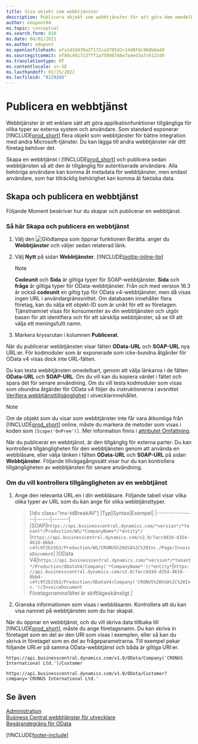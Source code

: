 ```yaml
---
title: Visa objekt som webbtjänster
description: Publicera objekt som webbtjänster för att göra dem omedelbart tillgängliga för din Business Central-lösning.
author: edupont04
ms.topic: conceptual
ms.search.form: 810
ms.date: 04/01/2021
ms.author: edupont
ms.openlocfilehash: efa143d439a2f172ca3705d2c14d0fdc968b6a40
ms.sourcegitcommit: ef80c461713fff1a75998766e7a4ed3a7c6121d0
ms.translationtype: HT
ms.contentlocale: sv-SE
ms.lasthandoff: 02/15/2022
ms.locfileid: "8129265"
---
```

# <a name="publish-a-web-service"></a>Publicera en webbtjänst

Webbtjänster är ett enklare sätt att göra applikationfunktioner tillgängliga för olika typer av externa system och användare. Som standard exponerar [!INCLUDE[prod_short](includes/prod_short.md)] flera objekt som webbtjänster för bättre integration med andra Microsoft-tjänster. Du kan lägga till andra webbtjänster när ditt företag behöver det.  

Skapa en webbtjänst i [!INCLUDE[prod_short](includes/prod_short.md)] och publicera sedan webbtjänsten så att den är tillgänglig för autentiserade användare. Alla behöriga användare kan komma åt metadata för webbtjänster, men endast användare, som har tillräcklig behörighet kan komma åt faktiska data.  

## <a name="creating-and-publishing-a-web-service"></a>Skapa och publicera en webbtjänst

Följande Moment beskriver hur du skapar och publicerar en webbtjänst.  

### <a name="to-create-and-publish-a-web-service"></a>Så här Skapa och publicera en webbtjänst  

1. Välj den ![Glödlampa som öppnar funktionen Berätta.](media/ui-search/search_small.png "Berätta vad du vill göra") anger du **Webbtjänster** och väljer sedan relaterad länk.  
2. Välj **Nytt** på sidan **Webbtjänster**. [!INCLUDE[tooltip-inline-tip](includes/tooltip-inline-tip_md.md)]  

    > [!NOTE]  
    > **Codeunit** och **Sida** är giltiga typer för SOAP-webbtjänster. **Sida** och **fråga** är giltiga typer för OData-webbtjänster. Från och med version 16.3 är också **codeunit** en giltig typ för OData v4-webbtjänster, men då visas ingen URL i användargränssnittet. Om databasen innehåller flera företag, kan du välja ett objekt-ID som är unikt för ett av företagen.  
    > Tjänstnamnet visas för konsumenter av din webbtjänsten och utgör basen för att identifiera och för att särskilja webbtjänster, så se till att välja ett meningsfullt namn.

3. Markera kryssrutan i kolumnen **Publicerat**.  

När du publicerar webbtjänsten visar fälten **OData-URL** och **SOAP-URL** nya URL:er. För kodmoduler som är exponerade som icke-bundna åtgärder för OData v4 visas dock inte URL-fälten.  

Du kan testa webbtjänsten omedelbart, genom att välja länkarna i de fälten **OData-URL** och **SOAP-URL**. Om du vill kan du kopiera värdet i fältet och spara det för senare användning. Om du vill testa kodmoduler som visas som obundna åtgärder för OData v4 följer du instruktionerna i avsnittet [Verifiera webbtjänsttillgänglighet](/dynamics365/business-central/dev-itpro/developer/devenv-creating-and-interacting-with-odatav4-unbound-action#verifying-web-service-availability) i utvecklarinnehållet.

> [!NOTE]
> Om de objekt som du visar som webbtjänster inte får vara åtkomliga från [!INCLUDE[prod_short](includes/prod_short.md)] online, måste du markera de metoder som visas i koden som `[Scope('OnPrem')]`. Mer information finns i [attributet Omfattning](/dynamics365/business-central/dev-itpro/developer/methods/devenv-scope-attribute).

När du publicerar en webbtjänst, är den tillgänglig för externa parter. Du kan kontrollera tillgängligheten för den webbtjänsten genom att använda en webbläsare, eller välja länken i fälten **OData-URL** och **SOAP-URL** på sidan **Webbtjänster**. Följande tillvägagångssätt visar hur du kan kontrollera tillgängligheten av webbtjänsten för senare användning.  

### <a name="to-verify-the-availability-of-a-web-service"></a>Om du vill kontrollera tillgängligheten av en webbtjänst  

1. Ange den relevanta URL.en i din webbläsare. Följande tabell visar vilka olika typer av URL som du kan ange för olika webbtjänsttyper.  

    > [!div class="mx-tdBreakAll"]
    > |Typ|Syntax|Exempel|
    > |----------------|------|-------|
    > |SOAP|`https://api.businesscentral.dynamics.com/*version*/*tenant*/Production/WS/*CompanyName*/*entity*/` |`https://api.businesscentral.dynamics.com/v2.0/7acc9d3d-d354-4616-8bbd-c4fc9f2b15b3/Production/WS/CRONUS%20USA%2C%20Inc./Page/InvoiceDocument`|
    > |OData V4|`https://api.businesscentral.dynamics.com/*version*/*tenant*/Production/ODataV4/Company('*CompanyName*')/*entity*`|`https://api.businesscentral.dynamics.com/v2.0/7acc9d3d-d354-4616-8bbd-c4fc9f2b15b3/Production/ODataV4/Company('CRONUS%20USA%2C%20Inc.')/InvoiceDocument`<br/>    Företagsnamnsfältet är skiftlägeskänsligt.|

2. Granska informationen som visas i webbläsaren. Kontrollera att du kan visa namnet på webbtjänsten som du har skapat.  

När du öppnar en webbtjänst, och du vill skriva data tillbaka till [!INCLUDE[prod_short](includes/prod_short.md)], måste du ange företagsnamn. Du kan skriva in företaget som en del av den URI som visas i exemplen, eller så kan du skriva in företaget som en del av frågeparametrarna. Till exempel pekar följande URI.er på samma OData-webbtjänst och båda är giltiga URI:er.  

```
https://api.businesscentral.dynamics.com/v1.0/OData/Company('CRONUS International Ltd.')/Customer  
```

```
https://api.businesscentral.dynamics.com/v1.0/OData/Customer?company='CRONUS International Ltd.'  
```

## <a name="see-also"></a>Se även

[Administration](admin-setup-and-administration.md)  
[Business Central webbtjänster för utvecklare](/dynamics365/business-central/dev-itpro/webservices/web-services)  
[Begärandegräns för OData](/dynamics365/business-central/dev-itpro/administration/operational-limits-online#ODataServices)  


[!INCLUDE[footer-include](includes/footer-banner.md)]